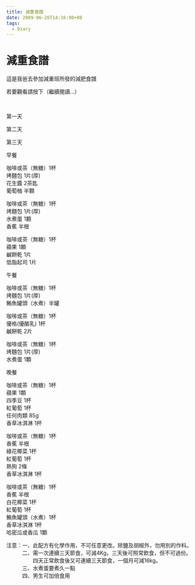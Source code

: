 ```yaml
---
title: 減重食譜
date: 2009-06-26T14:16:00+08
tags:
  - Diary
---
```

# 減重食譜

這是我爸去參加減重班所發的減肥食譜

若要觀看請按下（繼續閱讀...）

 

第一天

第二天

第三天

早餐

咖啡或茶（無糖）1杯  
烤麵包	1片(厚)  
花生醬	2茶匙  
葡萄柚	半顆

咖啡或茶（無糖）1杯  
烤麵包	1片(厚)  
水煮蛋	1顆  
香蕉	半根

咖啡或茶（無糖）1杯  
蘋果	1顆  
鹹餅乾	1片  
低脂起司	1片

午餐

咖啡或茶（無糖）1杯  
烤麵包	1片(厚)  
鮪魚罐頭（水煮）半罐

咖啡或茶（無糖）1杯  
優格(優酪乳)	1杯  
鹹餅乾	2片

咖啡或茶（無糖）1杯  
烤麵包	1片(厚)  
水煮蛋	1顆

晚餐

咖啡或茶（無糖）1杯  
蘋果	1顆  
四季豆	1杯  
紅葡萄	1杯  
任何肉類	85g  
香草冰淇淋	1杯

咖啡或茶（無糖）1杯  
香蕉	半根  
綠花椰菜	1杯  
紅葡萄	1杯  
熱狗	2條  
香草冰淇淋	1杯

咖啡或茶（無糖）1杯  
香蕉	半根  
白花椰菜	1杯  
紅葡萄	1杯  
鮪魚罐頭（水煮）1杯  
香草冰淇淋	1杯  
哈密瓜或香瓜	1顆

注意：一、此配方有化學作用，不可任意更改。除鹽及胡椒外，勿用別的作料。  
　　　二、需一次連續三天節食，可減4Kg，三天後可照常飲食，但不可過份。  
　　　　　四天正常飲食後又可連續三天節食，一個月可減16kg。  
　　　三、水煮蛋要煮久一點  
　　　四、男生可加倍食用

